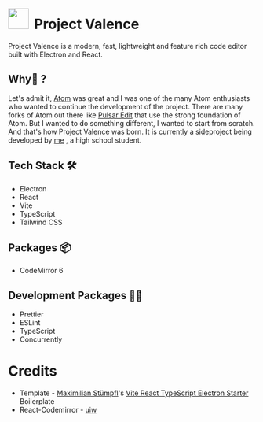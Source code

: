 # <img src="https://github.com/ProjectValence/.github/blob/main/logo.ico" width="42" height="42" style="margin-bottom: -7px; margin-right: 4px"/> **Project Valence**

Project Valence is a modern, fast, lightweight and feature rich code editor built with Electron and React. 

## Why:thinking: ?
Let's admit it, [Atom](https://github.blog/2022-06-08-sunsetting-atom/) was great and I was one of the many Atom enthusiasts who wanted to continue the development of the 
project. There are many forks of Atom out there like [Pulsar Edit](https://pulsar-edit.dev) that use the strong foundation of Atom. But I wanted to do something different, 
I wanted to start from scratch. And that's how Project Valence was born. It is currently a sideproject being developed by [me](https://github.com/anantnrg)
, a high school student.

## Tech Stack :hammer_and_wrench:
* Electron
* React
* Vite
* TypeScript
* Tailwind CSS

## Packages :package:
- CodeMirror 6

## Development Packages :technologist:
- Prettier
- ESLint 
- TypeScript
- Concurrently

# Credits
- Template - [Maximilian Stümpfl](https://www.github.com/maxstue)'s [Vite React TypeScript Electron Starter](https://www.github.com/maxstue/vite-reactts-electron-starter) Boilerplate
- React-Codemirror - [uiw](https://www.github.com/uiwjs)
